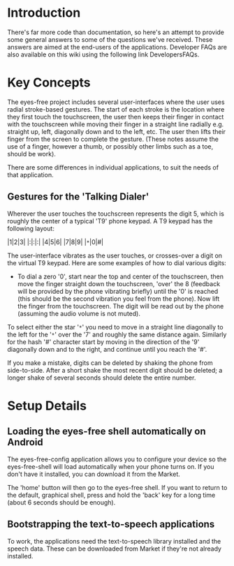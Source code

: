 # Introduction #

There's far more code than documentation, so here's an attempt to provide some general answers to some of the questions we've received. These answers are aimed at the end-users of the applications. Developer FAQs are also available on this wiki using the following link DevelopersFAQs.

# Key Concepts #
The eyes-free project includes several user-interfaces where the user uses radial stroke-based gestures. The start of each stroke is the location where they first touch the touchscreen, the user then keeps their finger in contact with the touchscreen while moving their finger in a straight line radially e.g. straight up, left, diagonally down and to the left, etc. The user then lifts their finger from the screen to complete the gesture. (These notes assume the use of a finger, however a thumb, or possibly other limbs such as a toe, should be work).

There are some differences in individual applications, to suit the needs of that application.

## Gestures for the 'Talking Dialer' ##
Wherever the user touches the touchscreen represents the digit 5, which is roughly the center of a typical 'T9' phone keypad. A T9 keypad has the following layout:

|1|2|3|
|:|:|:|
|4|5|6|
|7|8|9|
|` * `|0|#|

The user-interface vibrates as the user touches, or crosses-over a digit on the virtual T9 keypad. Here are some examples of how to dial various digits:
  * To dial a zero '0', start near the top and center of the touchscreen, then move the finger straight down the touchscreen, 'over' the 8 (feedback will be provided by the phone vibrating briefly) until the '0' is reached (this should be the second vibration you feel from the phone). Now lift the finger from the touchscreen. The digit will be read out by the phone (assuming the audio volume is not muted).

To select either the star '` * `' you need to move in a straight line diagonally to the left for the '` * `' over the '7' and roughly the same distance again. Similarly for the hash '#' character start by moving in the direction of the '9' diagonally down and to the right, and continue until you reach the '#'.

If you make a mistake, digits can be deleted by shaking the phone from side-to-side. After a short shake the most recent digit should be deleted; a longer shake of several seconds should delete the entire number.

# Setup Details #

## Loading the eyes-free shell automatically on Android ##
The eyes-free-config application allows you to configure your device so the eyes-free-shell will load automatically when your phone turns on. If you don't have it installed, you can download it from the Market.

The 'home' button will then go to the eyes-free shell. If you want to return to the default, graphical shell, press and hold the 'back' key for a long time (about 6 seconds should be enough).

## Bootstrapping the text-to-speech applications ##
To work, the applications need the text-to-speech library installed and the speech data. These can be downloaded from Market if they're not already installed.